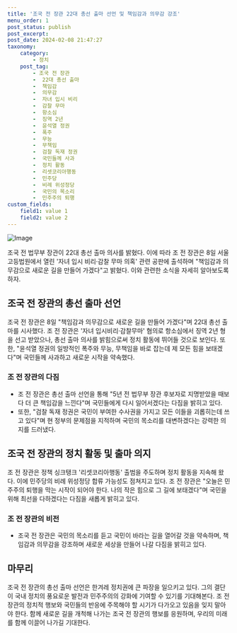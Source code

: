 ```yaml
---
title: '조국 전 장관 22대 총선 출마 선언 및 책임감과 의무감 강조'
menu_order: 1
post_status: publish
post_excerpt: 
post_date: 2024-02-08 21:47:27
taxonomy:
    category:
        - 정치
    post_tag:
        - 조국 전 장관
        -  22대 총선 출마
        -  책임감
        -  의무감
        -  자녀 입시 비리
        -  감찰 무마
        -  항소심
        -  징역 2년
        -  윤석열 정권
        -  폭주
        -  무능
        -  무책임
        -  검찰 독재 정권
        -  국민들께 사과
        -  정치 활동
        -  리셋코리아행동
        -  민주당
        -  비례 위성정당
        -  국민의 목소리
        -  민주주의 퇴행
custom_fields:
    field1: value 1
    field2: value 2
---
```


![Image](https://imgnews.pstatic.net/image/629/2024/02/08/202472061707379511_20240208172406796.jpg?type=w647)

조국 전 법무부 장관이 22대 총선 출마 의사를 밝혔다. 이에 따라 조 전 장관은 8일 서울고등법원에서 열린 '자녀 입시 비리·감찰 무마 의혹' 관련 공판에 출석하며 "책임감과 의무감으로 새로운 길을 만들어 가겠다"고 밝혔다. 이와 관련한 소식을 자세히 알아보도록 하자.
## 조국 전 장관의 총선 출마 선언
조국 전 장관은 8일 "책임감과 의무감으로 새로운 길을 만들어 가겠다"며 22대 총선 출마를 시사했다. 조 전 장관은 '자녀 입시비리·감찰무마' 혐의로 항소심에서 징역 2년 형을 선고 받았으나, 총선 출마 의사를 밝힘으로써 정치 활동에 뛰어들 것으로 보인다. 또한, "윤석열 정권의 일방적인 폭주와 무능, 무책임을 바로 잡는데 제 모든 힘을 보태겠다"며 국민들께 사과하고 새로운 시작을 약속했다.
### 조 전 장관의 다짐
- 조 전 장관은 총선 출마 선언을 통해 "5년 전 법무부 장관 후보자로 지명받았을 때보다 더 큰 책임감을 느낀다"며 국민들에게 다시 일어서겠다는 다짐을 밝히고 있다.
- 또한, "검찰 독재 정권은 국민이 부여한 수사권을 가지고 모든 이들을 괴롭히는데 쓰고 있다"며 현 정부의 문제점을 지적하며 국민의 목소리를 대변하겠다는 강력한 의지를 드러냈다.
## 조국 전 장관의 정치 활동 및 출마 의지
조 전 장관은 정책 싱크탱크 '리셋코리아행동' 출범을 주도하며 정치 활동을 지속해 왔다. 이에 민주당의 비례 위성정당 합류 가능성도 점쳐지고 있다. 조 전 장관은 "오늘은 민주주의 퇴행을 막는 시작이 되어야 한다. 나의 작은 힘으로 그 길에 보태겠다"며 국민을 위해 최선을 다하겠다는 다짐을 새롭게 밝히고 있다.
### 조 전 장관의 비전
- 조국 전 장관은 국민의 목소리를 듣고 국민이 바라는 길을 열어갈 것을 약속하며, 책임감과 의무감을 강조하며 새로운 세상을 만들어 나갈 다짐을 밝히고 있다.
## 마무리
조국 전 장관의 총선 출마 선언은 한겨레 정치권에 큰 파장을 일으키고 있다. 그의 결단이 국내 정치의 풍요로운 발전과 민주주의의 강화에 기여할 수 있기를 기대해본다. 조 전 장관의 정치적 행보와 국민들의 반응에 주목해야 할 시기가 다가오고 있음을 잊지 말아야 한다. 함께 새로운 길을 개척해 나가는 조국 전 장관의 행보를 응원하며, 우리의 미래를 함께 이끌어 나가길 기대한다.
